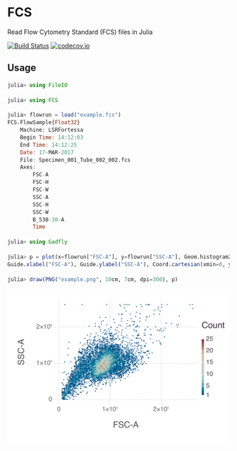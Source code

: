 # FCS

Read Flow Cytometry Standard (FCS) files in Julia

[![Build Status](https://travis-ci.org/tlnagy/FCS.jl.svg?branch=master)](https://travis-ci.org/tlnagy/FCS.jl)
[![codecov.io](http://codecov.io/github/tlnagy/FCS.jl/coverage.svg?branch=master)](http://codecov.io/github/tlnagy/FCS.jl?branch=master)

## Usage

```julia
julia> using FileIO

julia> using FCS

julia> flowrun = load("example.fcs")
FCS.FlowSample{Float32}
    Machine: LSRFortessa
    Begin Time: 14:12:03
    End Time: 14:12:25
    Date: 17-MAR-2017
    File: Specimen_001_Tube_002_002.fcs
    Axes:
        FSC-A
        FSC-H
        FSC-W
        SSC-A
        SSC-H
        SSC-W
        B_530-30-A
        Time

julia> using Gadfly

julia> p = plot(x=flowrun["FSC-A"], y=flowrun["SSC-A"], Geom.histogram2d,
Guide.xlabel("FSC-A"), Guide.ylabel("SSC-A"), Coord.cartesian(xmin=0, ymin=0))

julia> draw(PNG("example.png", 10cm, 7cm, dpi=300), p)

```

![](example.png)
